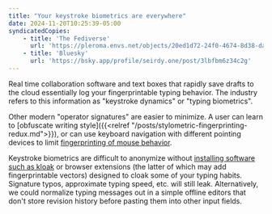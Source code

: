 ```yaml
---
title: "Your keystroke biometrics are everywhere"
date: 2024-11-20T10:25:39-05:00
syndicatedCopies:
    - title: 'The Fediverse'
      url: 'https://pleroma.envs.net/objects/20ed1d72-24f0-4674-8d38-dafe4540d7cb'
    - title: 'Bluesky'
      url: 'https://bsky.app/profile/seirdy.one/post/3lbfbm6z34c2g'
---
```


Real time collaboration software and text boxes that rapidly save drafts to the cloud essentially log your fingerprintable typing behavior. The industry refers to this information as "keystroke dynamics" or "typing biometrics".

Other modern "operator signatures" are easier to minimize. A user can learn to [obfuscate writing style]({{<relref "/posts/stylometric-fingerprinting-redux.md">}}), or can use keyboard navigation with different pointing devices to limit [fingerprinting of mouse behavior](http://jcarlosnorte.com/security/2016/03/06/advanced-tor-browser-fingerprinting.html).

Keystroke biometrics are difficult to anonymize without [installing software such as kloak](https://github.com/Whonix/kloak) or browser extensions (the latter of which may add fingerprintable vectors) designed to cloak some of your typing habits. Signature typos, approximate typing speed, etc. will still leak. Alternatively, we could normalize typing messages out in a simple offline editors that don't store revision history before pasting them into other input fields.
